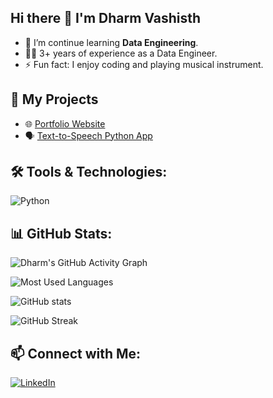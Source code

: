 ## Hi there 👋 I'm Dharm Vashisth 

- 🌱 I’m continue learning **Data Engineering**.
- 🧑‍💻 3+ years of experience as a Data Engineer.
- ⚡ Fun fact: I enjoy coding and playing musical instrument.

## 🚀 My Projects
- 🌐 [Portfolio Website](https://dharm-vashisth.github.io/)
- 🗣️ [Text-to-Speech Python App](https://github.com/dharm-vashisth/python/blob/main/Milestones/my_words.py)

## 🛠️ Tools & Technologies:
![Python](https://img.shields.io/badge/-Python-3776AB?style=flat&logo=python&logoColor=white)

## 📊 GitHub Stats:

![Dharm's GitHub Activity Graph](https://github-readme-activity-graph.vercel.app/graph?username=dharm-vashisth&theme=react-dark)

![Most Used Languages](https://github-readme-stats.vercel.app/api/top-langs?username=dharm-vashisth&langs_count=10)

[//]: # (&#40;![Top Languages]&#40;https://github-readme-stats.vercel.app/api/top-langs/?username=dharm-vashisth&layout=compact&theme=dark&#41;&#41;)
![GitHub stats](https://github-readme-stats.vercel.app/api?username=dharm-vashisth&show_icons=true&theme=dark)

![GitHub Streak](https://github-readme-streak-stats.herokuapp.com/?user=dharm-vashisth&theme=dark)

## 📫 Connect with Me:
[![LinkedIn](https://img.shields.io/badge/-Dharm%20Vashisth-blue?style=flat&logo=Linkedin&logoColor=white&link=https://www.linkedin.com/in/dharm-vashisth/)](https://www.linkedin.com/in/dharm-vashisth/)
